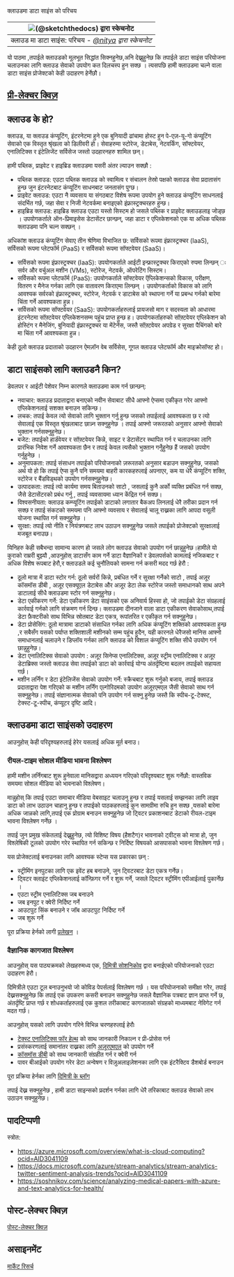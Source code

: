 क्लाउडमा डाटा साइंस को परिचय

|![[(@sketchthedocs) द्वारा स्केचनोट](https://sketchthedocs.dev) ](../../../sketchnotes/17-DataScience-Cloud.png)|
|:---:|
| क्लाउड मा डाटा साइंस: परिचय - _[@nitya](https://twitter.com/nitya) द्वारा स्केचनोट_ |


यो पाठमा ,तपाईले क्लाउडको मूलभूत सिद्धांत सिक्नहुनेछ,अनि देख्नुहुनेछ कि तपाईले डाटा साइंस परियोजना चलाउनका लागि क्लाउड सेवाको उपयोग कत दिलचस्प  हुन सक्छ । त्यसपछि हामी क्लाउडमा चल्ने वाला डाटा साइंस प्रोजेक्टको केही उदाहरण हेर्नेछौ।


## [प्री-लेक्चर क्विज़](https://red-water-0103e7a0f.azurestaticapps.net/quiz/32)


## क्लाउड के हो?

क्लाउड, या क्लाउड कंप्यूटिंग, इंटरनेटमा हुने एक बुनियादी ढांचामा होस्ट हुन  पे-एज़-यू-गो कंप्यूटिंग सेवाको  एक विस्तृत श्रृंखला को डिलीवरी हो। सेवाहरुमा स्टोरेज, डेटाबेस, नेटवर्किंग, सॉफ्टवेयर, एनालिटिक्स र इंटेलिजेंट सर्विसेज जस्तो उदहारनहरु शामिल छन्।

हामी पब्लिक, प्राइवेट र हाइब्रिड क्लाउडमा यसरी अंतर ल्याउन सक्छौ :

* पब्लिक क्लाउड: एउटा पब्लिक क्लाउड को स्वामित्व र संचालन तेस्रो पक्षको क्लाउड सेवा प्रदातासंग हुन्छ जुन इंटरनेटबाट कंप्यूटिंग साधनबाट जनतासंग
 पुग्छ।
* प्राइवेट क्लाउड: एउटा नै व्यवसाय या संगठबाट विशेष रूपमा उपयोग हुने  क्लाउड कंप्यूटिंग साधनलाई संदर्भित गर्छ, जहा सेवा र निजी नेटवर्कमा बनाइएको इंफ्रास्ट्रक्चरहरु हुन्छ।
* हाइब्रिड क्लाउड: हाइब्रिड क्लाउड एउटा यस्तो सिस्टम हो जसले पब्लिक र प्राइवेट क्लाउडलाइ जोड्छ । उपयोगकर्ताले ऑन-प्रिमाइसेस डेटासेंटर छान्छन्, जहा डाटा र एप्लिकेशनको एक या अधिक पब्लिक क्लाउडमा पनि चल्न सक्छन् ।

अधिकांश क्लाउड कंप्यूटिंग सेवाए तीन श्रेणिमा  विभाजित छ: सर्विसको रूपमा इंफ्रास्ट्रक्चर (IaaS), सर्विसको रूपमा प्लेटफॉर्म (PaaS) र सर्विसको रूपमा  सॉफ्टवेयर (SaaS)।

* सर्विसको रूपमा  इंफ्रास्ट्रक्चर (IaaS): उपयोगकर्ताले आईटी इन्फ्रास्ट्रक्चर किराएको रुपमा लिन्छन् ः सर्वर और वर्चुअल मशीन (VMs), स्टोरेज, नेटवर्क, ऑपरेटिंग सिस्टम।
* सर्विसको रूपमा  प्लेटफॉर्म (PaaS): उपयोगकर्ताले सॉफ्टवेयर ऍप्लिकेशन्सको विकास, परीक्षण, वितरण र मैनेज गर्नका लागि एक वातावरण किराएमा लिन्छन् । उपयोगकर्ताको विकास को लागि आवश्यक सर्वरको इंफ्रास्ट्रक्चर, स्टोरेज, नेटवर्क र डाटाबेस को स्थापना गर्ने या प्रबन्ध गर्नको बारेमा चिंता गर्ने आवश्यकता हुन्न।
* सर्विसको रूपमा  सॉफ्टवेयर (SaaS): उपयोगकर्ताहरुलाई प्रायजसो  माग र सदस्यता को आधारमा  इंटरनेटमा  सॉफ़्टवेयर एप्लिकेशनसम्म  पहुंच प्राप्त हुन्छ ह। उपयोगकर्ताहरुको सॉफ़्टवेयर एप्लिकेशन को होस्टिंग र मैनेजिंग, बुनियादी इंफ्रास्ट्रक्चर या मेंटेनेंस, जस्तै सॉफ़्टवेयर अपग्रेड र सुरक्षा पैचिंगको बारे मा चिंता  गर्ने आवश्यकता हुन्न।

केही ठूलो क्लाउड प्रदाताको उदहारन ऐमज़ॉन वेब सर्विसेस, गूगल क्लाउड प्लेटफॉर्म और माइक्रोसॉफ्ट हो।
## डाटा साइंसको लागि क्लाउडनै किन? 

डेवलपर र आईटी पेशेवर निम्न कारणले क्लाउडमा काम गर्न छान्छन्:

* नवाचार: क्लाउड प्रदाताद्वारा बनाएको  नवीन सेवाबाट सीधै आफ्नो ऐप्समा एकीकृत गरेर आफ्नो एप्लिकेशनलाई सशक्त बनाउन सकिन्छ।
* लचक: तपाई केवल त्यो सेवाको लागि भुक्तान गर्नु हुन्छ जसको तपाईलाई आवश्यकता छ र त्यो सेवालाई  एक विस्तृत श्रृंखलाबाट छान्न्न  सक्नुहुनेछ । तपाई आफ्नो  जरूरतको अनुसार आफ्नो सेवाको भुक्तान गर्नसक्नुहुनेछ। 
* बजेट: तपाईको हार्डवेयर र सॉफ़्टवेयर किन्ने, साइट र डेटासेंटर स्थापित गर्न र चलाउनका  लागि प्रारंभिक निवेश गर्ने  आवश्यकता छैन र तपाई केवल त्यसैको  भुक्तान गर्नेुहुनेछ हैं जसको उपयोग गर्नुहुनेछ ।
* अनुमापकता: तपाई संसाधन तपाईको परियोजनाको ज़रूरतको अनुसार बडाउन सक्नुहुनेछ, जसको अर्थ यो हो कि तपाई ऐप्स कुनै पनि समयमा बाहरी कारकहरुलाई  अपनाएर, कम या धेरै कंप्यूटिंग शक्ति, स्टोरेज र बैंडविड्थको उपयोग गर्नसक्नुहुनेछ।
* उत्पादकता: तपाई त्यो कार्यमा समय बिताउनको साटो , जसलाई कुनै अर्को व्यक्ति प्रबंधित गर्न सक्छ, जैसे डेटासेंटरको प्रबंध गर्नु , तपाई व्यवसायमा ध्यान केंद्रित गर्न सक्छ।
* विश्वसनीयता: क्लाउड कम्प्यूटिंग तपाईको डाटाको लगातार बैकअप लिनलाई  धेरै तरीका प्रदान गर्न सक्छ र तपाई संकटको समयमा पनि  आफ्नो व्यवसाय र सेवालाई चालू राख्नका लागि आपदा वसूली योजना स्थापित गर्न सक्नुहुनेछ ।
* सुरक्षा: तपाई त्यो नीति र नियंत्रणबाट लाभ उठाउन सक्नुहुनेछ जसले तपाईको प्रोजेक्टको सुरक्षालाई मजबूत बनाउछ।

यिनिहरु केही सबैभन्दा सामान्य कारण हो जसले लोग क्लाउड सेवाको उपयोग गर्न छान्नुहुनेछ।हामीले यो कुराको राम्ररी बुझ्यौ ,आउनुहोस् डाटासँग  काम गर्ने डाटा वैज्ञानिकों र डेवलपर्सको कामलाई नजिकबाट र अधिक विशेष रूपबाट हेरौ,र क्लाउडले कई चुनौतियको सामना गर्न कसरी मदद गर्छ हेरौ :

* ठूलो मात्रा में डाटा स्टोर गर्न: ठूलो सर्वरों किन्ने, प्रबंधित गर्ने र सुरक्षा गर्नेको साटो , तपाई अज़ूर कॉसमॉस डीबी , अज़ूर एसक्यूएल डेटाबेस और अज़ूर डेटा लेक स्टोरेज जस्तो समाधानको  साथ अपने डाटालाई सीधै क्लाउडमा स्टोर गर्न सक्नुहुनेछ।
* डेटा एकीकरण गर्ने: डेटा एकीकरण डेटा साइंसको एक अनिवार्य हिस्सा हो, जो तपाईको डेटा संग्रहलाई कार्रवाई गर्नको लागि संक्रमण गर्न दिन्छ। क्लाउडमा दीनजाने वाला डाटा एकीकरण सेवाकोसाथ,तपाई डेटा फ़ैक्टरीको साथ विभिन्न स्रोतबाट डेटा एकत्र, रूपांतरित र एकीकृत गर्न सक्नुहुनेछ।
* डेटा प्रोसेसिंग: ठूलो मात्रामा डाटाको संसाधित गर्नका लागि अधिक कंप्यूटिंग शक्तिको आवश्यकता हुन्छ ,र सबैसँग यसको पर्याप्त शक्तिशाली मशीनको सम्म पहुंच हुदैन, यही कारनले धेरैजसो मानिस आफ्नो समाधानलाई  चलाउने र डिप्लॉय गर्नका लागि क्लाउड को विशाल कंप्यूटिंग शक्ति सीधै उपयोग गर्न छान्नुहुनेछ।
* डेटा एनालिटिक्स सेवाको उपयोग : अज़ूर सिनेप्स एनालिटिक्स, अज़ूर स्ट्रीम एनालिटिक्स र अज़ूर डेटाब्रिक्स जस्तो क्लाउड सेवा तपाईको डाटा को कार्रवाई योग्य अंतर्दृष्टिमा बदलन तपाईको सहायता गर्छ।
* मशीन लर्निंग र डेटा इंटेलिजेंस सेवाको उपयोग गर्ने: स्क्रैचबाट शुरू गर्नुको बजाय, तपाई क्लाउड प्रदाताद्वारा पेश गरिएको क मशीन लर्निंग एल्गोरिदमको उपयोग अज़ूरएमएल जैसी सेवाको साथ गर्न सक्नुहुनेछ। तपाई संज्ञानात्मक सेवाको पनि उपयोग गर्न सक्नु हुनेछ जस्तै कि स्पीच-टू-टेक्स्ट, टेक्स्ट-टू-स्पीच, कंप्यूटर दृष्टि  आदि।

## क्लाउडमा डाटा साइंसको उदाहरण

आउनुहोस् केही परिदृश्यहरुलाई हेरेर यसलाई अधिक मूर्त बनाउ।
 
### रीयल-टाइम सोशल मीडिया भावना विश्लेषण
हामी मशीन लर्निंगबाट शुरू हुनेवाला मानिसद्वारा अध्ययन गरिएको परिदृश्यबाट शुरू गर्नेछौ: वास्तविक समयमा सोशल मीडिया को भावनाको विश्लेषण।

मान्नुहोस्  कि तपाई एउटा समाचार मीडिया वेबसाइट चलाउनु हुन्छ र तपाई यसलाई सम्झनका लागि लाइव डाटा को लाभ उठाउन चाहानु हुन्छ र  तपाईको पाठकहरुलाई कुन सामग्रीमा रुचि हुन सक्छ ,यसको बारेमा अधिक जान्नको लागि,तपाई एक प्रोग्राम बनाउन सक्नुहुनेछ जो ट्विटर प्रकाशनबाट  डेटाको रीयल-टाइम भावना विश्लेषण गर्नेछ ।

तपाई जुन प्रमुख संकेतलाई देख्नुहुनेछ, त्यो विशिष्ट विषय (हैशटैग)र भावनाको ट्वीट्स को मात्रा हो, जुन विश्लेषिकी टूलको उपयोग गरेर स्थापित गर्न सकिन्छ र  निर्दिष्ट विषयको आसपासको भावना विश्लेषण गर्छ।

यस प्रोजेक्टलाई बनाउनका लागि आवश्यक स्टेप्स यस प्रकारका छन् : 

* स्ट्रीमिंग इनपुटका लागि एक इवेंट हब बनाउने, जुन ट्विटरबाट डेटा एकत्र गर्नेछ।
* ट्विटर क्लाइंट एप्लिकेशनलाई कॉन्फ़िगर गर्ने र शुरू गर्ने, जसले ट्विटर स्ट्रीमिंग एपीआईलाई पुकार्नेछ ।
* एउटा स्ट्रीम एनालिटिक्स जब बनाउने
* जब इनपुट र क्वेरी निर्दिष्ट गर्ने
* आउटपुट सिंक बनाउने र जॉब आउटपुट निर्दिष्ट गर्ने
* जब शुरू गर्ने

पूरा प्रक्रिया हेर्नको लागी [प्रलेखन](https://docs.microsoft.com/azure/stream-analytics/stream-analytics-twitter-sentiment-analysis-trends?WT.mc_id=academic-40229-cxa&ocid=AID30411099) ।

### वैज्ञानिक कागजात विश्लेषण
आउनुहोस् यस पाठ्यक्रमको लेखहरुमध्य एक, [दिमित्री सोशनिकोव](http://soshnikov.com) द्वारा बनाईएको परियोजनाको एउटा उदाहरण हेरौ।

दिमित्रीले  एउटा टूल बनाउनुभयो जो कोविड पेपर्सलाई विश्लेषण गर्छ । यस परियोजनाको समीक्षा गरेेर, तपाई देख्नसक्नुहुनेछ कि तपाई एक उपकरण कसरी बनाउन सक्नुहुनेछ जसले वैज्ञानिक पत्रबाट ज्ञान प्राप्त गर्ने छ, अंतर्दृष्टि प्राप्त गर्छ र शोधकर्ताहरुलाई एक कुशल तरीकाबाट कागजातको संग्रहको माध्यमबाट नेविगेट गर्न मदत गर्छ।

आउनुहोस् यसको लागि उपयोग गरिने विभिन्न चरणहरुलाई हेरौः
* [टेक्स्ट एनालिटिक्स फॉर हेल्थ](https://docs.microsoft.com/azure/cognitive-services/text-analytics/how-tos/text-analytics-for-health?WT.mc_id=academic-40229-cxa&ocid=AID3041109) को साथ जानकारी निकाल्न र प्री-प्रोसेस गर्न
* प्रसंस्करणलाई समानांतर राख्नका लागि [अज़ूरएमएल](https://azure.microsoft.com/services/machine-learning?WT.mc_id=academic-40229-cxa&ocid=AID3041109) को उपयोग गर्ने
* [कॉसमॉस डीबी](https://azure.microsoft.com/services/cosmos-db?WT.mc_id=academic-40229-cxa&ocid=AID3041109) को साथ जानकारी संग्रहीत गर्न र क्वेरी गर्न
* पावर बीआईको उपयोग गरेर डेटा अन्वेषण र विज़ुअलाइज़ेशनका लागि एक इंटरैक्टिव डैशबोर्ड बनाउन

पूरा प्रक्रिया हेर्नका लागि [दिमित्री के ब्लॉग](https://soshnikov.com/science/analyzing-medical-papers-with-azure-and-text-analytics-for-health/)
 
तपाई देख्न सक्नुहुनेछ , हामी डाटा साइन्सको प्रदर्शन गर्नका लागि धेरै तरिकाबाट क्लाउड सेवाको लाभ उठाउन सक्नुहुनेछ।
## पादटिप्पणी

स्त्रोत:
* https://azure.microsoft.com/overview/what-is-cloud-computing?ocid=AID3041109  
* https://docs.microsoft.com/azure/stream-analytics/stream-analytics-twitter-sentiment-analysis-trends?ocid=AID3041109  
* https://soshnikov.com/science/analyzing-medical-papers-with-azure-and-text-analytics-for-health/  

## पोस्ट-लेक्चर क्विज़

[पोस्ट-लेक्चर क्विज़](https://red-water-0103e7a0f.azurestaticapps.net/quiz/33)

## असाइनमेंट

[मार्केट रिसर्च](./assignment.hi.md)
